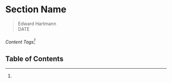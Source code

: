 # Section Name
> Edward Hartmann  
> DATE

###### Content Tags[^1]

## Table of Contents


[^1]: 

<a href="# "></a>
<a id=" "></a>